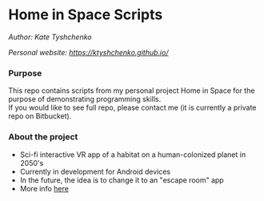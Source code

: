 # Home in Space Scripts
_Author: Kate Tyshchenko_  

_Personal website: https://ktyshchenko.github.io/_

### Purpose
This repo contains scripts from my personal project Home in Space for the purpose of demonstrating programming skills.  
If you would like to see full repo, please contact me (it is currently a private repo on Bitbucket).  

### About the project
- Sci-fi interactive VR app of a habitat on a human-colonized planet in 2050's
- Currently in development for Android devices
- In the future, the idea is to change it to an "escape room" app
- More info [here](https://ktyshchenko.github.io/homeinspace.html)
